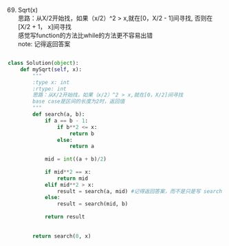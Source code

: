 69. Sqrt(x)   
思路：从X/2开始找，如果（x/2）^2 > x,就在[0，X/2 - 1]间寻找, 否则在[X/2 + 1， x]间寻找   
感觉写function的方法比while的方法更不容易出错           
note: 记得返回答案
```Python

class Solution(object):
    def mySqrt(self, x):
        """
        :type x: int
        :rtype: int
        思路：从X/2开始找，如果（x/2）^2 > x,就在[0，X/2]间寻找
        base case是区间的长度为2时，返回值
        """
        def search(a, b):
            if a == b - 1:
                if b**2 <= x:
                    return b
                else:
                    return a
            
            mid = int((a + b)/2)
            
            if mid**2 == x:
                return mid
            elif mid**2 > x:
                result = search(a, mid) #记得返回答案，而不是只是写 search（a, b)
            else:
                result = search(mid, b)
                
            return result
                
        
        return search(0, x)
```
